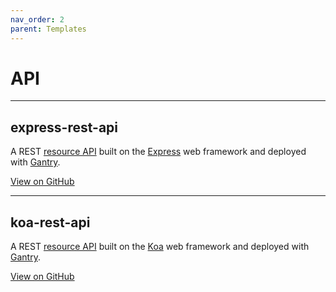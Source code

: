```yaml
---
nav_order: 2
parent: Templates
---
```


# API

---

## express-rest-api

A REST [resource API] built on the [Express] web framework and deployed with [Gantry].

[View on GitHub](https://github.com/seek-oss/skuba/tree/master/template/express-rest-api)

---

## koa-rest-api

A REST [resource API] built on the [Koa] web framework and deployed with [Gantry].

[View on GitHub](https://github.com/seek-oss/skuba/tree/master/template/koa-rest-api)

[express]: https://expressjs.com/
[gantry]: https://backstage.myseek.xyz/docs/default/component/gantry/
[koa]: https://koajs.com/
[resource api]: https://tech-strategy.ssod.skinfra.xyz/docs/v1/components.html#resource-api
